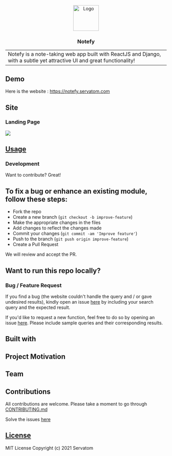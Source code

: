 <p align="center">
  <a href="https://github.com/servatom/notefy">
    <img src="frontend/public/logo.png" alt="Logo" width="80" height="80">
  </a>
  <h3 align="center">Notefy</h3>
</p>

<table>
<tr>
<td>
Notefy is a note-taking web app built with ReactJS and Django, with a subtle yet attractive UI and great functionality! 
</td>
</tr>
</table>


## Demo
Here is the website :  https://notefy.servatom.com


## Site

### Landing Page


![](https://github.com/mannadamay12/notefy/blob/main/frontend/src/assets/media/Landing.png)



## [Usage](https://notefy.servatom.com) 

### Development
Want to contribute? Great!

## To fix a bug or enhance an existing module, follow these steps:

- Fork the repo
- Create a new branch (`git checkout -b improve-feature`)
- Make the appropriate changes in the files
- Add changes to reflect the changes made
- Commit your changes (`git commit -am 'Improve feature'`)
- Push to the branch (`git push origin improve-feature`)
- Create a Pull Request 

We will review and accept the PR.

## Want to run this repo locally?




### Bug / Feature Request

If you find a bug (the website couldn't handle the query and / or gave undesired results), kindly open an issue [here](https://github.com/Servatom/notefy/issues) by including your search query and the expected result.

If you'd like to request a new function, feel free to do so by opening an issue [here](https://github.com/Servatom/notefy/issues/new). Please include sample queries and their corresponding results.


## Built with


## Project Motivation


## Team

## Contributions

All contributions are welcome.
Please take a moment to go through [CONTRIBUTING.md](https://github.com/Servatom/notefy/blob/main/CONTRIBUTING.md)

Solve the issues [here](https://github.com/Servatom/notefy/issues)

## [License](https://github.com/Servatom/notefy/blob/main/LICENSE)
MIT License Copyright (c) 2021 Servatom

